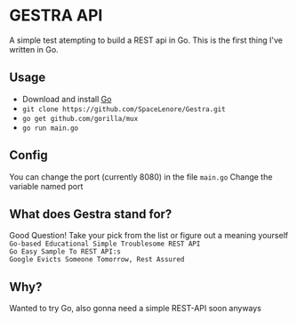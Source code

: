 # GESTRA API
A simple test atempting to build a REST api in Go. This is the first thing I've
written in Go.

## Usage
- Download and install [Go](https://golang.org/dl/)
- `git clone https://github.com/SpaceLenore/Gestra.git`
- `go get github.com/gorilla/mux`
- `go run main.go`

## Config
You can change the port (currently 8080) in the file `main.go`
Change the variable named port


## What does Gestra stand for?
Good Question! Take your pick from the list or figure out a meaning yourself
`Go-based Educational Simple Troublesome REST API`  
`Go Easy Sample To REST API:s`  
`Google Evicts Someone Tomorrow, Rest Assured`

## Why?
Wanted to try Go, also gonna need a simple REST-API soon anyways
